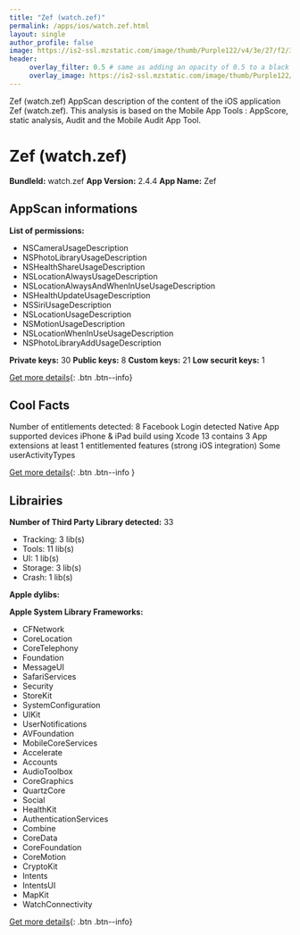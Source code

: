 ```yaml
---
title: "Zef (watch.zef)"
permalink: /apps/ios/watch.zef.html
layout: single
author_profile: false
image: https://is2-ssl.mzstatic.com/image/thumb/Purple122/v4/3e/27/f2/3e27f2e9-c9ab-8967-d4d3-03946a23c085/AppIcon-1x_U007emarketing-0-7-0-sRGB-85-220.png/512x512bb.jpg
header: 
     overlay_filter: 0.5 # same as adding an opacity of 0.5 to a black background
     overlay_image: https://is2-ssl.mzstatic.com/image/thumb/Purple122/v4/3e/27/f2/3e27f2e9-c9ab-8967-d4d3-03946a23c085/AppIcon-1x_U007emarketing-0-7-0-sRGB-85-220.png/512x512bb.jpg
---
```

Zef (watch.zef) AppScan description of the content of the iOS application Zef (watch.zef). This analysis is based on the Mobile App Tools : AppScore, static analysis, Audit and the Mobile Audit App Tool.

# Zef (watch.zef)

**BundleId:** watch.zef
**App Version:** 2.4.4
**App Name:** Zef


## AppScan informations 

**List of permissions:** 
- NSCameraUsageDescription
- NSPhotoLibraryUsageDescription
- NSHealthShareUsageDescription
- NSLocationAlwaysUsageDescription
- NSLocationAlwaysAndWhenInUseUsageDescription
- NSHealthUpdateUsageDescription
- NSSiriUsageDescription
- NSLocationUsageDescription
- NSMotionUsageDescription
- NSLocationWhenInUseUsageDescription
- NSPhotoLibraryAddUsageDescription
  
  
**Private keys:** 30
**Public keys:** 8
**Custom keys:** 21
**Low securit keys:** 1
  
[Get more details](/pricing.html){: .btn .btn--info}

## Cool Facts

Number of entitlements detected: 8
Facebook Login detected
Native App
supported devices iPhone & iPad
build using Xcode 13
contains 3 App extensions
at least 1 entitlemented features (strong iOS integration)
Some userActivityTypes
  
[Get more details](/pricing.html){: .btn .btn--info }

## Librairies 
**Number of Third Party Library detected:** 33
- Tracking: 3 lib(s)
- Tools: 11 lib(s)
- UI: 1 lib(s)
- Storage: 3 lib(s)
- Crash: 1 lib(s)


**Apple dylibs:**


**Apple System Library Frameworks:**
- CFNetwork
- CoreLocation
- CoreTelephony
- Foundation
- MessageUI
- SafariServices
- Security
- StoreKit
- SystemConfiguration
- UIKit
- UserNotifications
- AVFoundation
- MobileCoreServices
- Accelerate
- Accounts
- AudioToolbox
- CoreGraphics
- QuartzCore
- Social
- HealthKit
- AuthenticationServices
- Combine
- CoreData
- CoreFoundation
- CoreMotion
- CryptoKit
- Intents
- IntentsUI
- MapKit
- WatchConnectivity


  
[Get more details](/pricing.html){: .btn .btn--info}


